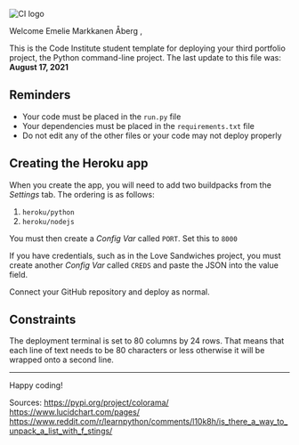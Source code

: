![CI logo](https://codeinstitute.s3.amazonaws.com/fullstack/ci_logo_small.png)

Welcome Emelie Markkanen Åberg ,

This is the Code Institute student template for deploying your third portfolio project, the Python command-line project. The last update to this file was: **August 17, 2021**

## Reminders

* Your code must be placed in the `run.py` file
* Your dependencies must be placed in the `requirements.txt` file
* Do not edit any of the other files or your code may not deploy properly

## Creating the Heroku app

When you create the app, you will need to add two buildpacks from the _Settings_ tab. The ordering is as follows:

1. `heroku/python`
2. `heroku/nodejs`

You must then create a _Config Var_ called `PORT`. Set this to `8000`

If you have credentials, such as in the Love Sandwiches project, you must create another _Config Var_ called `CREDS` and paste the JSON into the value field.

Connect your GitHub repository and deploy as normal.

## Constraints

The deployment terminal is set to 80 columns by 24 rows. That means that each line of text needs to be 80 characters or less otherwise it will be wrapped onto a second line.

-----
Happy coding!


Sources:
https://pypi.org/project/colorama/
https://www.lucidchart.com/pages/
https://www.reddit.com/r/learnpython/comments/l10k8h/is_there_a_way_to_unpack_a_list_with_f_stings/